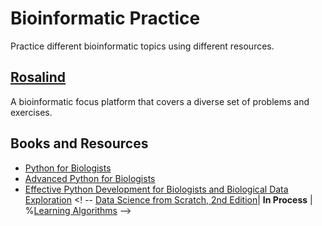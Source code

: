 # Bioinformatic Practice
Practice different bioinformatic topics using different resources.

## [Rosalind](https://github.com/jessicatwes/bioinfo_practice/tree/main/rosalind)
A bioinformatic focus platform that covers a diverse set of problems and exercises.

## Books and Resources
* [Python for Biologists](https://github.com/jessicatwes/bioinfo_practice/tree/main/martinJones_book/Python%20For%20Biologists.pdf)
* [Advanced Python for Biologists](https://github.com/jessicatwes/bioinfo_practice/tree/main/martinJones_book/Advanced%20Python%20for%20Biologists.pdf)
* [Effective Python Development for Biologists and Biological Data Exploration](https://github.com/jessicatwes/bioinfo_practice/tree/main/martinJones_book/Effective%20Python%20development%20for%20Biologists%20and%20Biological%20Data%20Exploration.pdf)
<! -- [Data Science from Scratch, 2nd Edition](https://github.com/joelgrus/data-science-from-scratch)| **In Process** |
%[Learning Algorithms](https://www.oreilly.com/library/view/learning-algorithms/9781492091059/)
-->
